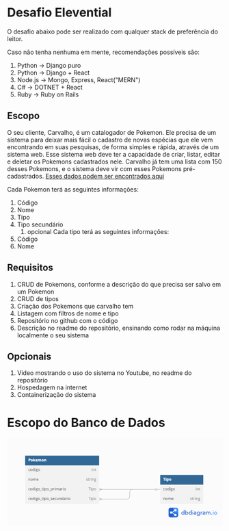 # Desafio Elevential

O desafio abaixo pode ser realizado com qualquer stack de preferência do leitor.

Caso não tenha nenhuma em mente, recomendações possíveis são:
1. Python -> Django puro
2. Python -> Django + React
3. Node.js -> Mongo, Express, React("MERN")
4. C# -> DOTNET + React
5. Ruby -> Ruby on Rails

## Escopo
O seu cliente, Carvalho, é um catalogador de Pokemon. Ele precisa de um sistema para deixar mais fácil o cadastro de novas espécias que ele vem encontrando em suas pesquisas, de forma simples e rápida, através de um sistema web.
Esse sistema web deve ter a capacidade de criar, listar, editar e deletar os Pokemons cadastrados nele.
Carvalho já tem uma lista com 150 desses Pokemons, e o sistema deve vir com esses Pokemons pré-cadastrados.
[Esses dados podem ser encontrados aqui](./dados_iniciais.json)

Cada Pokemon terá as seguintes informações:
1. Código
2. Nome
3. Tipo
4. Tipo secundário
   1. opcional
Cada tipo terá as seguintes informações:
1. Código
2. Nome


## Requisitos
1. CRUD de Pokemons, conforme a descrição do que precisa ser salvo em um Pokemon
2. CRUD de tipos
3. Criação dos Pokemons que carvalho tem
4. Listagem com filtros de nome e tipo
5. Repositório no github com o código
6. Descrição no readme do repositório, ensinando como rodar na máquina localmente o seu sistema

## Opcionais
1. Video mostrando o uso do sistema no Youtube, no readme do repositório
2. Hospedagem na internet
3. Containerização do sistema


# Escopo do Banco de Dados
![img](imagens/escopo_banco.png)